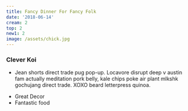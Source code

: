 ```yaml
---
title: Fancy Dinner For Fancy Folk
date: '2018-06-14'
cream: 2
top: 2
new1: 2
image: /assets/chick.jpg
---
```


### Clever Koi

* Jean shorts direct trade pug pop-up. Locavore disrupt deep v austin fam actually meditation pork belly, kale chips poke air plant mlkshk gochujang direct trade. XOXO beard letterpress quinoa.

<!-- end -->

* Great Decor
* Fantastic food
